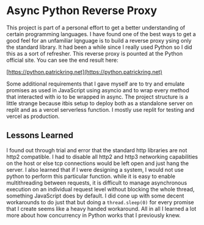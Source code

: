 # Async Python Reverse Proxy

This project is part of a personal effort to get a better understanding of certain programming languages.
I have found one of the best ways to get a good feel for an unfamiliar lqnguage is to build a reverse proxy ysing only the standard library. 
It had been a while since I really used Python so I did this as a sort of refresher.
This reverse proxy is pounted at the Python official site. 
You can see the end result here:

[https://python.patrickring.net](https://python.patrickring.net)

Some additional requirements that I gave myself are to try and emulate promises as used in JavaScript using asyncio and to wrap every method that interacted with io to be wrapped in async.
The project structure is a little strange because itbis setup to deploy both as a standalone server on replit and as a vercel serverless function.
I mostly use replit for testing and vercel as production.

## Lessons Learned
I found out through trial and error that the standard http libraries are not http2 compatible. 
I had to disable all http2 and http3 networking capabilities on the host or else tcp connections would be left open and just hang the server.
I also learned that if I were designing a system, I would not use python to perform this particular function.
while it is easy to enable multithreading between requests, it is difficult to manage asynchronous execution on an individual request level without blocking the whole thread, something JavaScript does by default.
I did cone up with some decent workarounds to do just that but doing a `thread.sleep(0)` for every promise that I create seems like a heavy handed workaround. 
All in all I learned a lot more about how concurrency in Python works that I previously knew. 